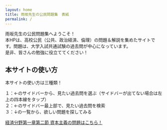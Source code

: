 ```yaml
---
layout: home
title: 雨坂先生の公民問題集　表紙
permalink: /
---
```


雨坂先生の公民問題集へようこそ！  
本HPは、高校公民（公共、政治経済、倫理）の問題＆解説を集めたサイトです。問題は、大学入試共通試験の過去問が中心になっています。  
是非、皆さんの勉強に役立ててください！  

## 本サイトの使い方

本サイトの使い方は三種類！  
  
１：←のサイドバーから、見たい過去問を選ぶ（サイドバーが出てない場合は左上の四本線をタップ）  
２：←のサイドバー最上部で、見たい過去問を検索  
３：↓の一覧から、欲しい問題を探してみる  
  
[経済分野第一章第二節 資本主義の問題はこちら！](/tag/資本主義)  
